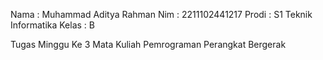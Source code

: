 Nama : Muhammad Aditya Rahman
Nim : 2211102441217
Prodi : S1 Teknik Informatika
Kelas : B

Tugas Minggu Ke 3 Mata Kuliah Pemrograman Perangkat Bergerak
